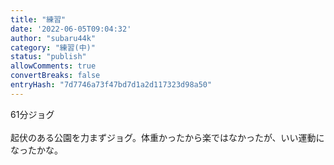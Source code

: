 ```yaml
---
title: "練習"
date: '2022-06-05T09:04:32'
author: "subaru44k"
category: "練習(中)"
status: "publish"
allowComments: true
convertBreaks: false
entryHash: "7d7746a73f47bd7d1a2d117323d98a50"
---
```

61分ジョグ<br>
<br>
起伏のある公園を力まずジョグ。体重かったから楽ではなかったが、いい運動になったかな。
